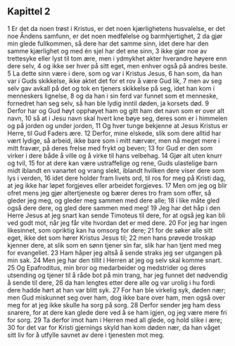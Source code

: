 ## Kapittel 2

1 Er det da noen trøst i Kristus, er det noen kjærlighetens husvalelse, er det noe Åndens samfunn, er det noen medfølelse og barmhjertighet,
2 da gjør min glede fullkommen, så dere har det samme sinn, idet dere har den samme kjærlighet og med én sjel har det ene sinn,
3 ikke gjør noe av trettesyke eller lyst til tom ære, men i ydmykhet akter hverandre høyere enn dere selv,
4 og ikke ser hver på sitt eget, men enhver også på andres beste.
5 La dette sinn være i dere, som og var i Kristus Jesus,
6 han som, da han var i Guds skikkelse, ikke aktet det for et rov å være Gud lik,
7 men av seg selv gav avkall på det og tok en tjeners skikkelse på seg, idet han kom i menneskers lignelse,
8 og da han i sin ferd var funnet som et menneske, fornedret han seg selv, så han ble lydig inntil døden, ja korsets død.
9 Derfor har og Gud høyt opphøyet ham og gitt ham det navn som er over alt navn,
10 så at i Jesu navn skal hvert kne bøye seg, deres som er i himmelen og på jorden og under jorden,
11 Og hver tunge bekjenne at Jesus Kristus er Herre, til Gud Faders ære.
12 Derfor, mine elskede, slik som dere alltid har vært lydige, så arbeid, ikke bare som i mitt nærvær, men nå meget mere i mitt fravær, på deres frelse med frykt og beven;
13 for Gud er den som virker i dere både å ville og å virke til hans velbehag.
14 Gjør alt uten knurr og tvil,
15 for at dere kan være ustraffelige og rene, Guds ulastelige barn midt iblandt en vanartet og vrang slekt, iblandt hvilken dere viser dere som lys i verden,
16 idet dere holder fram livets ord, til ros for meg på Kristi dag, at jeg ikke har løpet forgjeves eller arbeidet forgjeves.
17 Men om jeg og blir ofret mens jeg gjør altertjeneste og bærer deres tro fram som offer, så gleder jeg meg, og gleder meg sammen med dere alle;
18 i like måte gled også dere dere, og gled dere sammen med meg!
19 Jeg har det håp i den Herre Jesus at jeg snart kan sende Timoteus til dere, for at også jeg kan bli ved godt mot, når jeg får vite hvordan det er med dere.
20 For jeg har ingen likesinnet, som opriktig kan ha omsorg for dere;
21 for de søker alle sitt eget, ikke det som hører Kristus Jesus til;
22 men hans prøvede troskap kjenner dere, at slik som en sønn tjener sin far, slik har han tjent med meg for evangeliet.
23 Ham håper jeg altså å sende straks jeg ser utgangen på min sak.
24 Men jeg har den tillit i Herren at jeg og selv skal komme snart.
25 Og Epafroditus, min bror og medarbeider og medstrider og deres utsending og tjener til å råde bot på min trang, har jeg funnet det nødvendig å sende til dere,
26 da han lengtes etter dere alle og var urolig i hu fordi dere hadde hørt at han var blitt syk.
27 For han ble virkelig syk, døden nær; men Gud miskunnet seg over ham, dog ikke bare over ham, men også over meg for at jeg ikke skulle ha sorg på sorg.
28 Derfor sender jeg ham dess snarere, for at dere kan glede dere ved å se ham igjen, og jeg være mere fri for sorg.
29 Ta derfor imot ham i Herren med all glede, og hold slike i ære;
30 for det var for Kristi gjernings skyld han kom døden nær, da han våget sitt liv for å utfylle savnet av dere i tjenesten mot meg.

